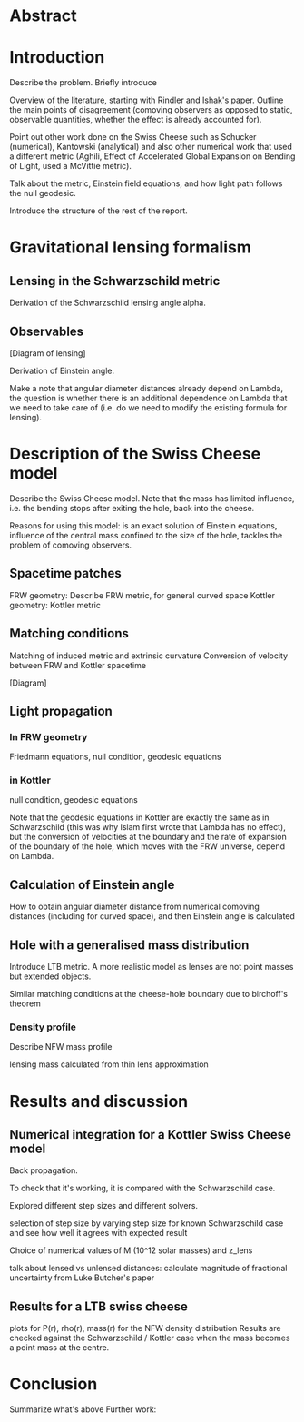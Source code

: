 # Abstract

# Introduction

Describe the problem. Briefly introduce 

Overview of the literature, starting with Rindler and Ishak's paper. Outline the main points of disagreement (comoving observers as opposed to static, observable quantities, whether the effect is already accounted for). 

Point out other work done on the Swiss Cheese such as Schucker (numerical), Kantowski (analytical) and also other numerical work that used a different metric (Aghili, Effect of Accelerated Global Expansion on Bending of Light, used a McVittie metric). 

Talk about the metric, Einstein field equations, and how light path follows the null geodesic. 

Introduce the structure of the rest of the report. 

# Gravitational lensing formalism

## Lensing in the Schwarzschild metric

Derivation of the Schwarzschild lensing angle alpha. 

## Observables

[Diagram of lensing]

Derivation of Einstein angle. 

Make a note that angular diameter distances already depend on Lambda, the question is whether there is an additional dependence on Lambda that we need to take care of (i.e. do we need to modify the existing formula for lensing). 

# Description of the Swiss Cheese model

Describe the Swiss Cheese model. Note that the mass has limited influence, i.e. the bending stops after exiting the hole, back into the cheese. 

Reasons for using this model: is an exact solution of Einstein equations, influence of the central mass confined to the size of the hole, tackles the problem of comoving observers. 

## Spacetime patches

FRW geometry: Describe FRW metric, for general curved space
Kottler geometry: Kottler metric

## Matching conditions

Matching of induced metric and extrinsic curvature
Conversion of velocity between FRW and Kottler spacetime

[Diagram]

## Light propagation

### In FRW geometry

Friedmann equations, null condition, geodesic equations

### in Kottler

null condition, geodesic equations

Note that the geodesic equations in Kottler are exactly the same as in Schwarzschild (this was why Islam first wrote that Lambda has no effect), but the conversion of velocities at the boundary and the rate of expansion of the boundary of the hole, which moves with the FRW universe, depend on Lambda. 

## Calculation of Einstein angle

How to obtain angular diameter distance from numerical comoving distances (including for curved space), and then Einstein angle is calculated

## Hole with a generalised mass distribution

Introduce LTB metric. A more realistic model as lenses are not point masses but extended objects. 

Similar matching conditions at the cheese-hole boundary due to birchoff's theorem

### Density profile

Describe NFW mass profile

lensing mass calculated from thin lens approximation

# Results and discussion

## Numerical integration for a Kottler Swiss Cheese model

Back propagation. 

To check that it's working, it is compared with the Schwarzschild case. 

Explored different step sizes and different solvers.

selection of step size by varying step size for known Schwarzschild case and see how well it agrees with expected result

Choice of numerical values of M (10^12 solar masses) and z_lens

talk about lensed vs unlensed distances: calculate magnitude of fractional uncertainty from Luke Butcher's paper

## Results for a LTB swiss cheese

plots for P(r), rho(r), mass(r) for the NFW density distribution
Results are checked against the Schwarzschild / Kottler case when the mass becomes a point mass at the centre. 


# Conclusion

Summarize what's above
Further work: 